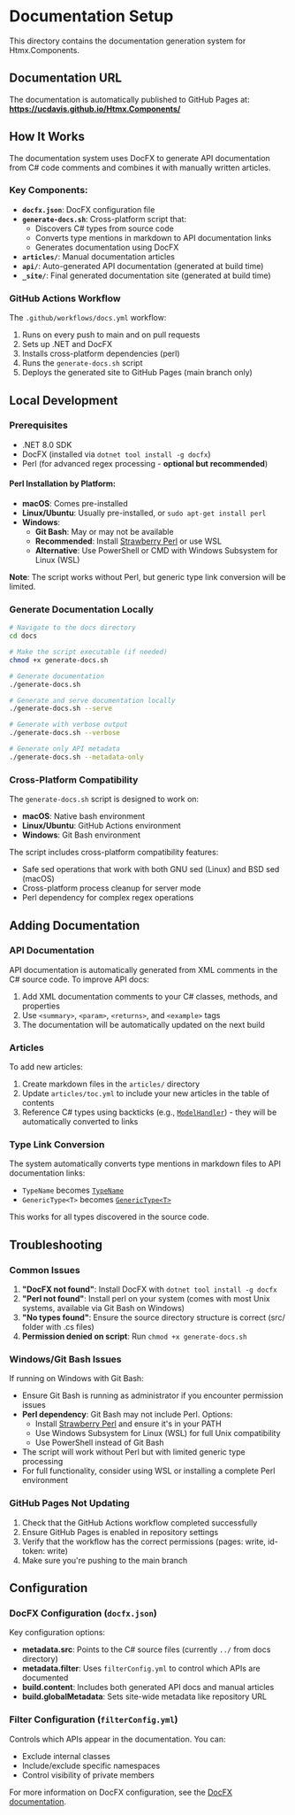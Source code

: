 # Documentation Setup

This directory contains the documentation generation system for Htmx.Components.

## Documentation URL

The documentation is automatically published to GitHub Pages at:
**https://ucdavis.github.io/Htmx.Components/**

## How It Works

The documentation system uses DocFX to generate API documentation from C# code comments and combines it with manually written articles.

### Key Components:

- **`docfx.json`**: DocFX configuration file
- **`generate-docs.sh`**: Cross-platform script that:
  - Discovers C# types from source code
  - Converts type mentions in markdown to API documentation links
  - Generates documentation using DocFX
- **`articles/`**: Manual documentation articles
- **`api/`**: Auto-generated API documentation (generated at build time)
- **`_site/`**: Final generated documentation site (generated at build time)

### GitHub Actions Workflow

The `.github/workflows/docs.yml` workflow:
1. Runs on every push to main and on pull requests
2. Sets up .NET and DocFX
3. Installs cross-platform dependencies (perl)
4. Runs the `generate-docs.sh` script
5. Deploys the generated site to GitHub Pages (main branch only)

## Local Development

### Prerequisites

- .NET 8.0 SDK
- DocFX (installed via `dotnet tool install -g docfx`)
- Perl (for advanced regex processing - **optional but recommended**)

#### Perl Installation by Platform:

- **macOS**: Comes pre-installed
- **Linux/Ubuntu**: Usually pre-installed, or `sudo apt-get install perl`
- **Windows**: 
  - **Git Bash**: May or may not be available
  - **Recommended**: Install [Strawberry Perl](https://strawberryperl.com/) or use WSL
  - **Alternative**: Use PowerShell or CMD with Windows Subsystem for Linux (WSL)

**Note**: The script works without Perl, but generic type link conversion will be limited.

### Generate Documentation Locally

```bash
# Navigate to the docs directory
cd docs

# Make the script executable (if needed)
chmod +x generate-docs.sh

# Generate documentation
./generate-docs.sh

# Generate and serve documentation locally
./generate-docs.sh --serve

# Generate with verbose output
./generate-docs.sh --verbose

# Generate only API metadata
./generate-docs.sh --metadata-only
```

### Cross-Platform Compatibility

The `generate-docs.sh` script is designed to work on:
- **macOS**: Native bash environment
- **Linux/Ubuntu**: GitHub Actions environment
- **Windows**: Git Bash environment

The script includes cross-platform compatibility features:
- Safe sed operations that work with both GNU sed (Linux) and BSD sed (macOS)
- Cross-platform process cleanup for server mode
- Perl dependency for complex regex operations

## Adding Documentation

### API Documentation
API documentation is automatically generated from XML comments in the C# source code. To improve API docs:
1. Add XML documentation comments to your C# classes, methods, and properties
2. Use `<summary>`, `<param>`, `<returns>`, and `<example>` tags
3. The documentation will be automatically updated on the next build

### Articles
To add new articles:
1. Create markdown files in the `articles/` directory
2. Update `articles/toc.yml` to include your new articles in the table of contents
3. Reference C# types using backticks (e.g., [`ModelHandler`](../../api/Htmx.Components.Models.ModelHandler.html)) - they will be automatically converted to links

### Type Link Conversion
The system automatically converts type mentions in markdown files to API documentation links:
- `TypeName` becomes [`TypeName`](../../api/Namespace.TypeName.html)
- `GenericType<T>` becomes [`GenericType<T>`](../../api/Namespace.GenericType-1.html)

This works for all types discovered in the source code.

## Troubleshooting

### Common Issues

1. **"DocFX not found"**: Install DocFX with `dotnet tool install -g docfx`
2. **"Perl not found"**: Install perl on your system (comes with most Unix systems, available via Git Bash on Windows)
3. **"No types found"**: Ensure the source directory structure is correct (src/ folder with .cs files)
4. **Permission denied on script**: Run `chmod +x generate-docs.sh`

### Windows/Git Bash Issues

If running on Windows with Git Bash:
- Ensure Git Bash is running as administrator if you encounter permission issues
- **Perl dependency**: Git Bash may not include Perl. Options:
  - Install [Strawberry Perl](https://strawberryperl.com/) and ensure it's in your PATH
  - Use Windows Subsystem for Linux (WSL) for full Unix compatibility
  - Use PowerShell instead of Git Bash
- The script will work without Perl but with limited generic type processing
- For full functionality, consider using WSL or installing a complete Perl environment

### GitHub Pages Not Updating

1. Check that the GitHub Actions workflow completed successfully
2. Ensure GitHub Pages is enabled in repository settings
3. Verify that the workflow has the correct permissions (pages: write, id-token: write)
4. Make sure you're pushing to the main branch

## Configuration

### DocFX Configuration (`docfx.json`)

Key configuration options:
- **metadata.src**: Points to the C# source files (currently `../` from docs directory)
- **metadata.filter**: Uses `filterConfig.yml` to control which APIs are documented
- **build.content**: Includes both generated API docs and manual articles
- **build.globalMetadata**: Sets site-wide metadata like repository URL

### Filter Configuration (`filterConfig.yml`)

Controls which APIs appear in the documentation. You can:
- Exclude internal classes
- Include/exclude specific namespaces
- Control visibility of private members

For more information on DocFX configuration, see the [DocFX documentation](https://dotnet.github.io/docfx/).
